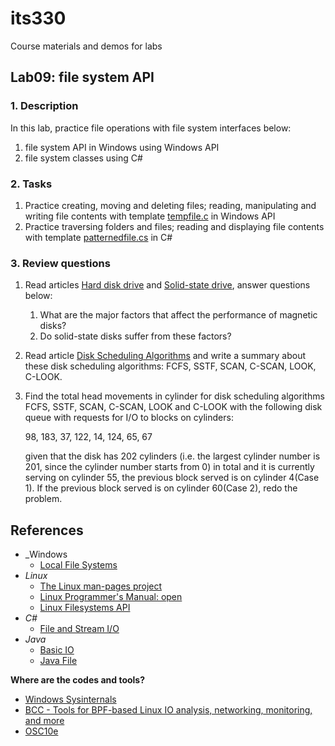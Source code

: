 # its330
Course materials and demos for labs

## Lab09: file system API

### 1. Description

In this lab,  practice file operations with file system interfaces below:
1. file system API in Windows using Windows API
2. file system classes using C#

### 2. Tasks

1. Practice creating, moving and deleting files; reading, manipulating and writing file contents with template [tempfile.c](./code/win/tempfile.c) in Windows API
2. Practice traversing folders and files; reading and displaying file contents with template [patternedfile.cs](./code/cs/patternedfile.cs) in C#

### 3. Review questions
1. Read articles [Hard disk drive](https://en.wikipedia.org/wiki/Hard_disk_drive) and [Solid-state drive](https://en.wikipedia.org/wiki/Solid-state_drive), answer questions below:
   1.  What are the major factors that affect the performance of magnetic disks?
   2.  Do solid-state disks suffer from these factors?

2. Read article [Disk Scheduling Algorithms](https://www.geeksforgeeks.org/disk-scheduling-algorithms/) and write a summary about these disk scheduling algorithms: FCFS, SSTF, SCAN, C-SCAN, LOOK, C-LOOK.

3. Find the total head movements in cylinder for disk scheduling algorithms FCFS, SSTF, SCAN, C-SCAN, LOOK and C-LOOK with the following disk queue with requests for I/O to blocks on cylinders: 

   98, 183, 37, 122, 14, 124, 65, 67 

   given that the disk has 202 cylinders (i.e. the largest cylinder number is 201, since the cylinder number starts from 0) in total and it is currently serving on cylinder 55, the previous block served is on cylinder 4(Case 1). If the previous block served is on cylinder 60(Case 2), redo the problem.



## References

* _Windows
	* [Local File Systems](https://docs.microsoft.com/en-us/windows/win32/fileio/file-management)
* _Linux_
	* [The Linux man-pages project](https://www.kernel.org/doc/man-pages/)
	* [Linux Programmer's Manual: open](http://man7.org/linux/man-pages/man2/open.2.html)
	* [Linux Filesystems API](https://www.kernel.org/doc/html/v4.14/filesystems/index.html)
* _C#_
	* [File and Stream I/O](https://docs.microsoft.com/en-us/dotnet/standard/io/)
* _Java_
	* [Basic IO](https://docs.oracle.com/javase/tutorial/essential/io/)
	* [Java File](http://www.java2s.com/Tutorials/Java/Java\_io/index.htm)




**Where are the codes and tools?**
* [Windows Sysinternals](https://docs.microsoft.com/en-us/sysinternals/)
* [BCC - Tools for BPF-based Linux IO analysis, networking, monitoring, and more](https://github.com/iovisor/bcc)
* [OSC10e](https://github.com/greggagne/osc10e)






